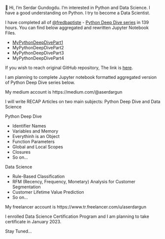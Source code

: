 👋 Hi, I’m Serdar Gundogdu. I’m interested in Python and Data Science. I have a good understanding on Python. I try to become a Data Scientist.

I have completed all of [@fredbaptiste](https://github.com/fbaptiste) - [Python Deep Dive series](https://github.com/aserdargun/python-deepdive) in 139 hours. You can find below aggregated and rewritten Jupyter Notebook Files.
  * [MyPythonDeepDivePart1](https://github.com/aserdargun/aserdargun/blob/main/MyPythonDeepDivePart1.ipynb)
  * MyPythonDeepDivePart2
  * MyPythonDeepDivePart3
  * MyPythonDeepDivePart4
<p>If you wish to reach original GitHub repository, The link is <a href="https://github.com/aserdargun/python-deepdive">here</a>.
<p>I am planning to complete Jupyter notebook formatted aggregated version of Python Deep Dive series below.
  
<p>My medium account is https://medium.com/@aserdargun
<p>I will write RECAP Articles on two main subjects: Python Deep Dive and Data Science
<p> Python Deep Dive
  
  * Identifier Names
  * Variables and Memory
  * Everythinh is an Object
  * Function Parameters
  * Global and Local Scopes
  * Closures
  * So on...
  <p> Data Science
    
  * Rule-Based Classification
  * RFM (Recency, Frequency, Monetary) Analysis for Customer Segmentation
  * Customer Lifetime Value Prediction
  * So on...
  
<p>My freelancer account is https://www.tr.freelancer.com/u/aserdargun
<p>I enrolled Data Science Certification Program and I am planning to take certificate in January 2023.
<p>Stay Tuned...


<!---
aserdargun/aserdargun is a ✨ special ✨ repository because its `README.md` (this file) appears on your GitHub profile.
You can click the Preview link to take a look at your changes.
--->
